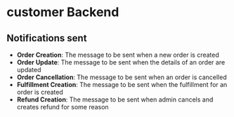 # customer Backend

## Notifications sent
- **Order Creation**: The message to be sent when a new order is created
- **Order Update**: The message to be sent when the details of an order are updated
- **Order Cancellation**: The message to be sent when an order is cancelled
- **Fulfillment Creation**: The message to be sent when the fulfillment for an order is created
- **Refund Creation**: The message to be sent when admin cancels and creates refund for some reason
